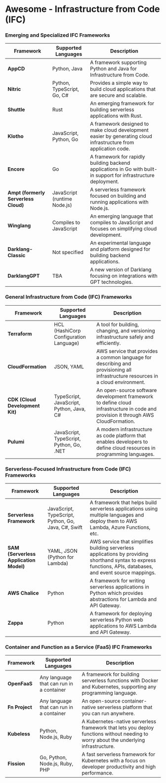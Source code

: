 # Awesome - Infrastructure from Code (IFC)

### Emerging and Specialized IFC Frameworks 
| Framework                       | Supported Languages                          | Description                                                         |
|---------------------------------|----------------------------------------------|---------------------------------------------------------------------|
| **AppCD**                       | Python, Java                                 | A framework supporting Python and Java for Infrastructure from Code. |
| **Nitric**                      | Python, TypeScript, Go, C#                   | Provides a simple way to build cloud applications that are secure and scalable. |
| **Shuttle**                     | Rust                                         | An emerging framework for building serverless applications with Rust. |
| **Klotho**                      | JavaScript, Python, Go                       | A framework designed to make cloud development easier by generating cloud infrastructure from application code. |
| **Encore**                      | Go                                           | A framework for rapidly building backend applications in Go with built-in support for infrastructure deployment. |
| **Ampt (formerly Serverless Cloud)** | JavaScript (runtime Node.js)        | A serverless framework focused on building and running applications with Node.js. |
| **Winglang**                    | Compiles to JavaScript                       | An emerging language that compiles to JavaScript and focuses on simplifying cloud development. |
| **Darklang-Classic**            | Not specified                                | An experimental language and platform designed for building backend applications. |
| **DarklangGPT**                 | TBA                                          | A new version of Darklang focusing on integrations with GPT technologies. |


### General Infrastructure from Code (IFC) Frameworks
| Framework                       | Supported Languages                          | Description                                                         |
|---------------------------------|----------------------------------------------|---------------------------------------------------------------------|
| **Terraform**                   | HCL (HashiCorp Configuration Language)       | A tool for building, changing, and versioning infrastructure safely and efficiently. |
| **CloudFormation**              | JSON, YAML                                   | AWS service that provides a common language for describing and provisioning all infrastructure resources in a cloud environment. |
| **CDK (Cloud Development Kit)** | TypeScript, JavaScript, Python, Java, C#     | An open-source software development framework to define cloud infrastructure in code and provision it through AWS CloudFormation. |
| **Pulumi**                      | JavaScript, TypeScript, Python, Go, .NET     | A modern infrastructure as code platform that enables developers to define cloud resources in programming languages. |

### Serverless-Focused Infrastructure from Code (IFC) Frameworks
| Framework                       | Supported Languages                          | Description                                                         |
|---------------------------------|----------------------------------------------|---------------------------------------------------------------------|
| **Serverless Framework**        | JavaScript, TypeScript, Python, Go, Java, C#, Swift | A framework that helps build serverless applications using multiple languages and deploy them to AWS Lambda, Azure Functions, etc. |
| **SAM (Serverless Application Model)** | YAML, JSON (Python for Lambda) | AWS service that simplifies building serverless applications by providing shorthand syntax to express functions, APIs, databases, and event source mappings. |
| **AWS Chalice**                 | Python                                       | A framework for writing serverless applications in Python which provides abstractions for Lambda and API Gateway. |
| **Zappa**                       | Python                                       | A framework for deploying serverless Python web applications to AWS Lambda and API Gateway. |

### Container and Function as a Service (FaaS) IFC Frameworks
| Framework                       | Supported Languages                          | Description                                                         |
|---------------------------------|----------------------------------------------|---------------------------------------------------------------------|
| **OpenFaaS**                    | Any language that can run in a container     | A framework for building serverless functions with Docker and Kubernetes, supporting any programming language. |
| **Fn Project**                  | Any language that can run in a container     | An open-source container-native serverless platform that you can run anywhere. |
| **Kubeless**                    | Python, Node.js, Ruby                        | A Kubernetes-native serverless framework that lets you deploy functions without needing to worry about the underlying infrastructure. |
| **Fission**                     | Go, Python, Node.js, Ruby, PHP               | A fast serverless framework for Kubernetes with a focus on developer productivity and high performance. |

